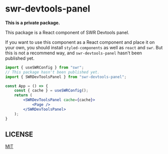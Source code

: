 # swr-devtools-panel

**This is a private package.**

This package is a React component of SWR Devtools panel.


If you want to use this component as a React component and place it on your own, you should install `styled-components` as well as `react` and `swr`. But this is not a recommend way, and `swr-devtools-panel` hasn't been published yet.

```jsx
import { useSWRConfig } from "swr";
// This package hasn't been published yet.
import { SWRDevToolsPanel } from "swr-devtools-panel";

const App = () => {
    const { cache } = useSWRConfig();
    return (
        <SWRDevToolsPanel cache={cache}>
            <Page />
        </SWRDevToolsPanel>
    );
}
```

## LICENSE

[MIT](LICENSE.md)
